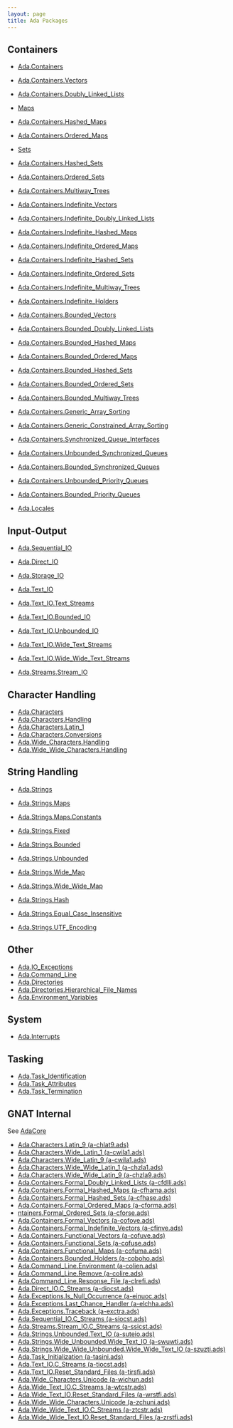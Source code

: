 ```yaml
---
layout: page
title: Ada Packages
---
```


## Containers

- [Ada.Containers](https://www.adaic.org/resources/add_content/standards/12rm/html/RM-A-18-1.html)
- [Ada.Containers.Vectors](https://www.adaic.org/resources/add_content/standards/12rm/html/RM-A-18-2.html)
- [Ada.Containers.Doubly_Linked_Lists](https://www.adaic.org/resources/add_content/standards/12rm/html/RM-A-18-1.html)

- [Maps](https://www.adaic.org/resources/add_content/standards/12rm/html/RM-A-18-4.html)
- [Ada.Containers.Hashed_Maps](https://www.adaic.org/resources/add_content/standards/12rm/html/RM-A-18-5.html)
- [Ada.Containers.Ordered_Maps](https://www.adaic.org/resources/add_content/standards/12rm/html/RM-A-18-6.html)

- [Sets](https://www.adaic.org/resources/add_content/standards/12rm/html/RM-A-18-7.html)
- [Ada.Containers.Hashed_Sets](https://www.adaic.org/resources/add_content/standards/12rm/html/RM-A-18-8.html)
- [Ada.Containers.Ordered_Sets](https://www.adaic.org/resources/add_content/standards/12rm/html/RM-A-18-9.html)

- [Ada.Containers.Multiway_Trees](https://www.adaic.org/resources/add_content/standards/12rm/html/RM-A-18-10.html)

- [Ada.Containers.Indefinite_Vectors](https://www.adaic.org/resources/add_content/standards/12rm/html/RM-A-18-11.html)
- [Ada.Containers.Indefinite_Doubly_Linked_Lists](https://www.adaic.org/resources/add_content/standards/12rm/html/RM-A-18-12.html)
- [Ada.Containers.Indefinite_Hashed_Maps](https://www.adaic.org/resources/add_content/standards/12rm/html/RM-A-18-13.html)
- [Ada.Containers.Indefinite_Ordered_Maps](https://www.adaic.org/resources/add_content/standards/12rm/html/RM-A-18-14.html)
- [Ada.Containers.Indefinite_Hashed_Sets](https://www.adaic.org/resources/add_content/standards/12rm/html/RM-A-18-15.html)
- [Ada.Containers.Indefinite_Ordered_Sets](https://www.adaic.org/resources/add_content/standards/12rm/html/RM-A-18-16.html)
- [Ada.Containers.Indefinite_Multiway_Trees](https://www.adaic.org/resources/add_content/standards/12rm/html/RM-A-18-17.html)
- [Ada.Containers.Indefinite_Holders](https://www.adaic.org/resources/add_content/standards/12rm/html/RM-A-18-18.html)

- [Ada.Containers.Bounded_Vectors](https://www.adaic.org/resources/add_content/standards/12rm/html/RM-A-18-19.html)
- [Ada.Containers.Bounded_Doubly_Linked_Lists](https://www.adaic.org/resources/add_content/standards/12rm/html/RM-A-18-20.html)
- [Ada.Containers.Bounded_Hashed_Maps](https://www.adaic.org/resources/add_content/standards/12rm/html/RM-A-18-21.html)
- [Ada.Containers.Bounded_Ordered_Maps](https://www.adaic.org/resources/add_content/standards/12rm/html/RM-A-18-22.html)
- [Ada.Containers.Bounded_Hashed_Sets](https://www.adaic.org/resources/add_content/standards/12rm/html/RM-A-18-23.html)
- [Ada.Containers.Bounded_Ordered_Sets](https://www.adaic.org/resources/add_content/standards/12rm/html/RM-A-18-24.html)
- [Ada.Containers.Bounded_Multiway_Trees](https://www.adaic.org/resources/add_content/standards/12rm/html/RM-A-18-25.html)

- [Ada.Containers.Generic_Array_Sorting](https://www.adaic.org/resources/add_content/standards/12rm/html/RM-A-18-26.html)
- [Ada.Containers.Generic_Constrained_Array_Sorting](https://www.adaic.org/resources/add_content/standards/12rm/html/RM-A-18-26.html)

- [Ada.Containers.Synchronized_Queue_Interfaces](https://www.adaic.org/resources/add_content/standards/12rm/html/RM-A-18-27.html)
- [Ada.Containers.Unbounded_Synchronized_Queues](https://www.adaic.org/resources/add_content/standards/12rm/html/RM-A-18-28.html)
- [Ada.Containers.Bounded_Synchronized_Queues](https://www.adaic.org/resources/add_content/standards/12rm/html/RM-A-18-29.html)
- [Ada.Containers.Unbounded_Priority_Queues](https://www.adaic.org/resources/add_content/standards/12rm/html/RM-A-18-30.html)
- [Ada.Containers.Bounded_Priority_Queues](https://www.adaic.org/resources/add_content/standards/12rm/html/RM-A-18-31.html)

- [Ada.Locales](https://www.adaic.org/resources/add_content/standards/12rm/html/RM-A-19.html)

## Input-Output

- [Ada.Sequential_IO](https://www.adaic.org/resources/add_content/standards/12rm/html/RM-A-8-1.html)
- [Ada.Direct_IO](https://www.adaic.org/resources/add_content/standards/12rm/html/RM-A-8-4.html)
- [Ada.Storage_IO](https://www.adaic.org/resources/add_content/standards/12rm/html/RM-A-9.html)

- [Ada.Text_IO](https://www.adaic.org/resources/add_content/standards/12rm/html/RM-A-10-1.html)
- [Ada.Text_IO.Text_Streams](https://www.adaic.org/resources/add_content/standards/12rm/html/RM-A-12-2.html)
- [Ada.Text_IO.Bounded_IO](https://www.adaic.org/resources/add_content/standards/12rm/html/RM-A-10-11.html)
- [Ada.Text_IO.Unbounded_IO](https://www.adaic.org/resources/add_content/standards/12rm/html/RM-A-10-12.html)

- [Ada.Text_IO.Wide_Text_Streams](https://www.adaic.org/resources/add_content/standards/12rm/html/RM-A-12-3.html)
- [Ada.Text_IO.Wide_Wide_Text_Streams](https://www.adaic.org/resources/add_content/standards/12rm/html/RM-A-12-4.html)

- [Ada.Streams.Stream_IO](https://www.adaic.org/resources/add_content/standards/12rm/html/RM-A-12-1.html)

## Character Handling

- [Ada.Characters](https://www.adaic.org/resources/add_content/standards/12rm/html/RM-A-3-1.html)
- [Ada.Characters.Handling](https://www.adaic.org/resources/add_content/standards/12rm/html/RM-A-3-2.html)
- [Ada.Characters.Latin_1](https://www.adaic.org/resources/add_content/standards/12rm/html/RM-A-3-3.html)
- [Ada.Characters.Conversions](https://www.adaic.org/resources/add_content/standards/12rm/html/RM-A-3-4.html)
- [Ada.Wide_Characters.Handling](https://www.adaic.org/resources/add_content/standards/12rm/html/RM-A-3-5.html)
- [Ada.Wide_Wide_Characters.Handling](https://www.adaic.org/resources/add_content/standards/12rm/html/RM-A-3-6.html)

## String Handling

- [Ada.Strings](https://www.adaic.org/resources/add_content/standards/12rm/html/RM-A-4-1.html)

- [Ada.Strings.Maps](https://www.adaic.org/resources/add_content/standards/12rm/html/RM-A-4-2.html)
- [Ada.Strings.Maps.Constants](https://www.adaic.org/resources/add_content/standards/12rm/html/RM-A-4-6.html)

- [Ada.Strings.Fixed](https://www.adaic.org/resources/add_content/standards/12rm/html/RM-A-4-3.html)
- [Ada.Strings.Bounded](https://www.adaic.org/resources/add_content/standards/12rm/html/RM-A-4-4.html)
- [Ada.Strings.Unbounded](https://www.adaic.org/resources/add_content/standards/12rm/html/RM-A-4-5.html)

- [Ada.Strings.Wide_Map](https://www.adaic.org/resources/add_content/standards/12rm/html/RM-A-4-7.html)
- [Ada.Strings.Wide_Wide_Map](https://www.adaic.org/resources/add_content/standards/12rm/html/RM-A-4-8.html)

- [Ada.Strings.Hash](https://www.adaic.org/resources/add_content/standards/12rm/html/RM-A-4-9.html)
- [Ada.Strings.Equal_Case_Insensitive](https://www.adaic.org/resources/add_content/standards/12rm/html/RM-A-4-10.html)
- [Ada.Strings.UTF_Encoding](https://www.adaic.org/resources/add_content/standards/12rm/html/RM-A-4-11.html)

## Other

- [Ada.IO_Exceptions](https://www.adaic.org/resources/add_content/standards/12rm/html/RM-A-13.html)
- [Ada.Command_Line](https://www.adaic.org/resources/add_content/standards/12rm/html/RM-A-15.html)
- [Ada.Directories](https://www.adaic.org/resources/add_content/standards/12rm/html/RM-A-16.html)
- [Ada.Directories.Hierarchical_File_Names](https://www.adaic.org/resources/add_content/standards/12rm/html/RM-A-16-1.html)
- [Ada.Environment_Variables](https://www.adaic.org/resources/add_content/standards/12rm/html/RM-A-17.html)

## System

- [Ada.Interrupts](https://www.adaic.org/resources/add_content/standards/12rm/html/RM-C-3-2.html)

## Tasking

- [Ada.Task_Identification](https://www.adaic.org/resources/add_content/standards/12rm/html/RM-C-7-1.html)
- [Ada.Task_Attributes](https://www.adaic.org/resources/add_content/standards/12rm/html/RM-C-7-2.html)
- [Ada.Task_Termination](https://www.adaic.org/resources/add_content/standards/12rm/html/RM-C-7-3.html)


## GNAT Internal

See [AdaCore](https://docs.adacore.com/gnat_rm-docs/html/gnat_rm/gnat_rm/the_gnat_library.html)

- [Ada.Characters.Latin_9 (a-chlat9.ads)]()
- [Ada.Characters.Wide_Latin_1 (a-cwila1.ads)]()
- [Ada.Characters.Wide_Latin_9 (a-cwila1.ads)]()
- [Ada.Characters.Wide_Wide_Latin_1 (a-chzla1.ads)]()
- [Ada.Characters.Wide_Wide_Latin_9 (a-chzla9.ads)]()
- [Ada.Containers.Formal_Doubly_Linked_Lists (a-cfdlli.ads)]()
- [Ada.Containers.Formal_Hashed_Maps (a-cfhama.ads)]()
- [Ada.Containers.Formal_Hashed_Sets (a-cfhase.ads)]()
- [Ada.Containers.Formal_Ordered_Maps (a-cforma.ads)]()
- [ntainers.Formal_Ordered_Sets (a-cforse.ads)]()
- [Ada.Containers.Formal_Vectors (a-cofove.ads)]()
- [Ada.Containers.Formal_Indefinite_Vectors (a-cfinve.ads)]()
- [Ada.Containers.Functional_Vectors (a-cofuve.ads)]()
- [Ada.Containers.Functional_Sets (a-cofuse.ads)]()
- [Ada.Containers.Functional_Maps (a-cofuma.ads)]()
- [Ada.Containers.Bounded_Holders (a-coboho.ads)]()
- [Ada.Command_Line.Environment (a-colien.ads)]()
- [Ada.Command_Line.Remove (a-colire.ads)]()
- [Ada.Command_Line.Response_File (a-clrefi.ads)]()
- [Ada.Direct_IO.C_Streams (a-diocst.ads)]()
- [Ada.Exceptions.Is_Null_Occurrence (a-einuoc.ads)]()
- [Ada.Exceptions.Last_Chance_Handler (a-elchha.ads)]()
- [Ada.Exceptions.Traceback (a-exctra.ads)]()
- [Ada.Sequential_IO.C_Streams (a-siocst.ads)]()
- [Ada.Streams.Stream_IO.C_Streams (a-ssicst.ads)]()
- [Ada.Strings.Unbounded.Text_IO (a-suteio.ads)]()
- [Ada.Strings.Wide_Unbounded.Wide_Text_IO (a-swuwti.ads)]()
- [Ada.Strings.Wide_Wide_Unbounded.Wide_Wide_Text_IO (a-szuzti.ads)]()
- [Ada.Task_Initialization (a-tasini.ads)]()
- [Ada.Text_IO.C_Streams (a-tiocst.ads)]()
- [Ada.Text_IO.Reset_Standard_Files (a-tirsfi.ads)]()
- [Ada.Wide_Characters.Unicode (a-wichun.ads)]()
- [Ada.Wide_Text_IO.C_Streams (a-wtcstr.ads)]()
- [Ada.Wide_Text_IO.Reset_Standard_Files (a-wrstfi.ads)]()
- [Ada.Wide_Wide_Characters.Unicode (a-zchuni.ads)]()
- [Ada.Wide_Wide_Text_IO.C_Streams (a-ztcstr.ads)]()
- [Ada.Wide_Wide_Text_IO.Reset_Standard_Files (a-zrstfi.ads)]()
